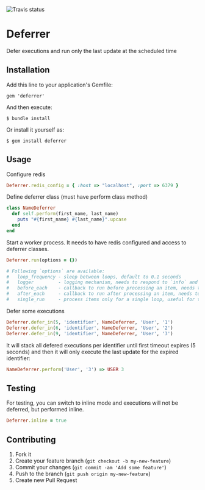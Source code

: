 ![Travis status](https://travis-ci.org/madmimi/deferrer.png)

# Deferrer

Defer executions and run only the last update at the scheduled time


## Installation

Add this line to your application's Gemfile:

```
gem 'deferrer'
```

And then execute:

```
$ bundle install
```

Or install it yourself as:

```
$ gem install deferrer
```


## Usage

Configure redis

```ruby
Deferrer.redis_config = { :host => "localhost", :port => 6379 }
```


Define deferrer class (must have perform class method)

```ruby
class NameDeferrer
  def self.perform(first_name, last_name)
    puts "#{first_name} #{last_name}".upcase
  end
end
```


Start a worker process. It needs to have redis configured and access to deferrer classes.

```ruby
Deferrer.run(options = {})

# Following `options` are available:
#   loop_frequency - sleep between loops, default to 0.1 seconds
#   logger         - logging mechanism, needs to respond to `info` and `error`
#   before_each    - callback to run before processing an item, needs to respond to `call`
#   after_each     - callback to run after processing an item, needs to respond to `call`
#   single_run     - process items only for a single loop, useful for testing
```


Defer some executions

```ruby
Deferrer.defer_in(5, 'identifier', NameDeferrer, 'User', '1')
Deferrer.defer_in(6, 'identifier', NameDeferrer, 'User', '2')
Deferrer.defer_in(9, 'identifier', NameDeferrer, 'User', '3')
```


It will stack all defered executions per identifier until first timeout expires (5 seconds) and then it will only execute the last update for the expired identifier:

```ruby
NameDeferrer.perform('User', '3') => USER 3
```


## Testing

For testing, you can switch to inline mode and executions will not be deferred, but performed inline.

```ruby
Deferrer.inline = true
```


## Contributing

1. Fork it
2. Create your feature branch (`git checkout -b my-new-feature`)
3. Commit your changes (`git commit -am 'Add some feature'`)
4. Push to the branch (`git push origin my-new-feature`)
5. Create new Pull Request
